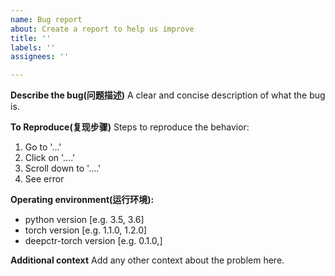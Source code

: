 ```yaml
---
name: Bug report
about: Create a report to help us improve
title: ''
labels: ''
assignees: ''

---
```


**Describe the bug(问题描述)**
A clear and concise description of what the bug is.

**To Reproduce(复现步骤)**
Steps to reproduce the behavior:
1. Go to '...'
2. Click on '....'
3. Scroll down to '....'
4. See error

**Operating environment(运行环境):**
 - python version [e.g. 3.5, 3.6]
 - torch version [e.g. 1.1.0, 1.2.0]
 - deepctr-torch version [e.g. 0.1.0,]

**Additional context**
Add any other context about the problem here.
